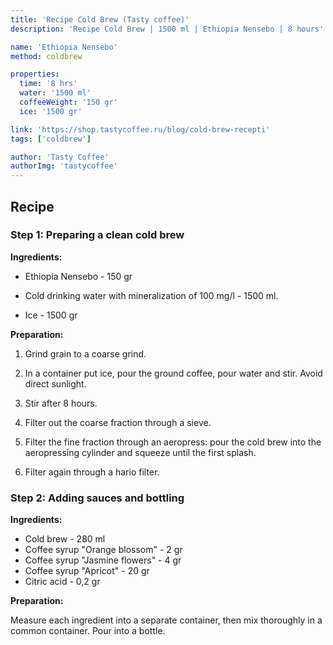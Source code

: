 ```yaml
---
title: 'Recipe Cold Brew (Tasty coffee)'
description: 'Recipe Cold Brew | 1500 ml | Ethiopia Nensebo | 8 hours'

name: 'Ethiopia Nensebo'
method: coldbrew

properties:
  time: '8 hrs'
  water: '1500 ml'
  coffeeWeight: '150 gr'
  ice: '1500 gr'

link: 'https://shop.tastycoffee.ru/blog/cold-brew-recepti'
tags: ['coldbrew']

author: 'Tasty Coffee'
authorImg: 'tastycoffee'
---
```


## Recipe

### Step 1: Preparing a clean cold brew
__Ingredients:__

- Ethiopia Nensebo - 150 gr

- Cold drinking water with mineralization of 100 mg/l - 1500 ml.

- Ice - 1500 gr

__Preparation:__

1. Grind grain to a coarse grind.

2. In a container put ice, pour the ground coffee, pour water and stir. Avoid direct sunlight.

3. Stir after 8 hours.

4. Filter out the coarse fraction through a sieve.

5. Filter the fine fraction through an aeropress: pour the cold brew into the aeropressing cylinder and squeeze until the first splash.

6. Filter again through a hario filter.


### Step 2: Adding sauces and bottling
__Ingredients:__

- Cold brew - 280 ml
- Coffee syrup  "Orange blossom" - 2 gr
- Coffee syrup "Jasmine flowers" - 4 gr
- Coffee syrup "Apricot" - 20 gr
- Citric acid - 0,2 gr

__Preparation:__

Measure each ingredient into a separate container, then mix thoroughly in a common container. Pour into a bottle.
<br/>


